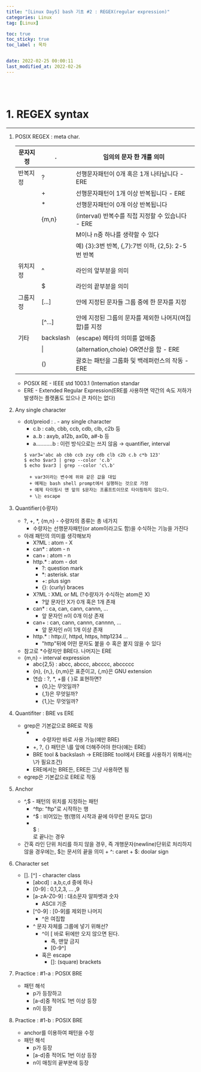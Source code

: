 ```yaml
---
title: "[Linux Day5] bash 기초 #2 : REGEX(regular expression)"
categories: Linux
tag: [Linux]

toc: true
toc_sticky: true
toc_label : 목차


date: 2022-02-25 00:00:11
last_modified_at: 2022-02-26
---
```

<br>
<br>

# 1. REGEX syntax
---
1. POSIX REGEX : meta char.

	|문자지정|.|임의의 문자 한 개를 의미|
	|---|---|---|
	|반복지정|?|선행문자패턴이 0개 혹은 1개 나타납니다 - ERE|
	||+|선행문자패턴이 1개 이상 반복됩니다 - ERE|
	||*|선행문자패턴이 0개 이상 반복됩니다|
	||{m,n}|(interval) 반복수를 직접 지정할 수 있습니다 - ERE|
	|||M이나 n중 하나를 생략할 수 있다|
	|||예) {3}:3번 반복, {,7}:7번 이하, {2,5}: 2-5번 반복|
	|위치지정|^|라인의 앞부분을 의미|
	||$|라인의 끝부분을 의미|
	|그룹지정|[...]|안에 지정된 문자들 그룹 중에 한 문자를 지정|
	||[^...]|안에 지정된 그룹의 문자를 제외한 나머지(여집합)를 지정|
	|기타|backslash|(escape) 메타의 의미를 없애줌|
	||\||(alternation,choie) OR연산을 함 - ERE|
	||()|괄호는 패턴을 그룹화 및 백레퍼런스의 작동 - ERE|

	* POSIX RE - IEEE std 1003.1 (Internation standar
	* ERE - Extended Regular Expression(ERE를 사용하면 약간의 속도 저하가 발생하는 플랫폼도 있으나 큰 차이는 없다)

2. Any single character
	* dot/preiod : . - any single character
		- c.b : cab, cbb, ccb, cdb, clb, c2b 등
		- a..b : axyb, a12b, ax0b, a#-b 등
		- a...........b : 이런 방식으로는 쓰지 않음 → quantifier, interval
		```
		$ var3='abc ab cbb ccb zxy cdb clb c2b c.b c*b 123'
		$ echo $var3 | grep --color 'c.b'
		$ echo $var3 | grep --color 'c\.b'
		```
			+ var3이라는 변수에 위와 같은 값을 대입
			+ 예제는 bash shell prompt에서 실행하는 것으로 가정
			+ 예제 타이핑시 맨 앞의 $문자는 프롬프트이므로 타이핑하지 않는다.
			+ \는 escape
3. Quantifier(수량자)
	* ?, +, *, {m,n} - 수량자의 종류는 총 네가지
		- 수량자는 선행문자패턴(or atom이라고도 함)을 수식하는 기능을 가진다
	* 아래 패턴의 의미를 생각해보자
		- X?ML : atom - X
		- can* : atom - n
		- can+ : atom - n
		- http.* : atom - dot
			+ ?: question mark
			+ *: asterisk. star
			+ +: plus sign
			+ {}: (curly) braces
		- X?ML : XML or ML (?수량자가 수식하는 atom은 X)
			+ ?앞 문자인 X가 0개 혹은 1개 존재
		- can* : ca, can, cann, cannn, ...
			+ 앞 문자인 n이 0개 이상 존재
		- can+ : can, cann, cannn, cannnn, ...
			+ 앞 문자인 n이 1개 이상 존재
		- http.* : http://, httpd, https, http1234 ...
			+ "http"뒤에 어떤 문자도 붙을 수 혹은 붙지 않을 수 있다
	* 참고로 *수량자만 BRE다. 나머지는 ERE
	* {m,n} - interval expression
		- abc{2,5} : abcc, abccc, abcccc, abccccc
		- {n}, {n,}, {n,m}은 표준이고, {,m}은 GNU extension
		- 연습 : ?, *, +를 { }로 표현하면?
			+ {0,}는 무엇일까?
			+ {,1}은 무엇일까?
			+ {1,}는 무엇일까?
4. Quantifiter : BRE vs ERE
	* grep은 기본값으로 BRE로 작동
		- * 수량자만 바로 사용 가능(얘만 BRE)
		- +, ?, {} 패턴은 \를 앞에 더해주어야 한다(얘는 ERE)
		- BRE tool & backslash → ERE(BRE tool에서 ERE를 사용하기 위해서는 \가 필요조건)
		- ERE에서는 BRE든, ERE든 그냥 사용하면 됨
	* egrep은 기본값으로 ERE로 작동
5. Anchor
	* ^,$ - 패턴의 위치를 지정하는 패턴
		- ^ftp: "ftp"로 시작하는 행
		- ^$ : 비어있는 행(행의 시작과 끝에 아무런 문자도 없다)
		- <BR>$ : <BR>로 끝나는 경우
	* 간혹 라인 단위 처리를 하지 않을 경우, 즉 개행문자(newline)단위로 처리하지 않을 경우에는, $는 문서의 끝을 의미
			+ ^: caret
			+ $: doolar sign
6. Character set
	* []. [^] - character class
		- [abcd] : a,b,c,d 중에 하나
		- [0-9] : 0,1,2,3, ... ,9
		- [a-zA-Z0-9] : 대소문자 알파벳과 숫자
			+ ASCII 기준
		- [^0-9] : [0-9]를 제외한 나머지
			+ ^은 여집합
		- ^ 문자 자체를 그룹에 넣기 위해선?
			+ ^이 [ 바로 뒤에만 오지 않으면 된다.
				* 즉, 맨앞 금지
				* [0-9^]
			+ 혹은 escape
				* []: (square) brackets
7. Practice : #1-a : POSIX BRE
	* 패턴 해석
		- p가 등장하고
		- [a-d]중 적어도 1번 이상 등장
		- n이 등장
8. Practice : #1-b : POSIX BRE
	* anchor를 이용하여 패턴을 수정
	* 패턴 해석
		- p가 등장
		- [a-d]중 적어도 1번 이상 등장
		- n이 매칭의 끝부분에 등장
